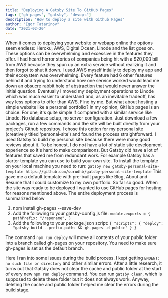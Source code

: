 ```yaml
---
title: "Deploying A Gatsby Site To GitHub Pages"
tags: ["gh-pages", "gatsby", "devops"]
description: "How to deploy a site with Github Pages"
author: "Igor Tatarinov"
date: "2021-02-20"
---
```


When it comes to deploying your website or webapp online the options seem endless: Heroku, AWS, Digital Ocean, Linode and the list goes on. These options can be overwhelming and excessive in the features they offer. I had heard horror stories of companies being hit with a \$20,000 bill from AWS because they spun up an extra service without realizing it and then forgot to shut it down. I used AWS myself intially to deploy my app and their ecosystem was overwhelming. Every feature had 6 other features behind it and trying to understand how one service worked would lead me down an obsucre rabbit hole of abstraction that would never answer the initial question. Eventually I moved my deployment operations to Linode which was much easier to understand and, as an inevitable tradeoff, has way less options to offer than AWS. Fine by me.
But what about hosting a simple website like a personal portfolio? In my opinion, GitHub pages is an choice. For one, it's quite simple if compared with a similar service like Linode. No database setup, no server configuration. Just download a few packages, run a few commands and the site will be built directly from your project's Github repositroy. I chose this option for my personal site (creatively titled 'personal-site') and found the process straightforward.
I used Gatsby to build my personal site because there were many good reviews about it. To be honest, I do not have a lot of static site development experience so it's hard to make comparisons. But Gatsby did have a lot of features that saved me from redundant work. For example Gatsby has a starter template you can use to build your own site. To install the template on your local machine you need to run:
`gatsby new gatsby-personal-site-template https://github.com/surudhb/gatsby-personal-site-template`
This gave me a default template with pre-built pages like Blog, About and Resume that I could customize to my own portfolio. So far so good.
When the site was ready to be deployed I wanted to use GitHub pages for hosting for reasons mentioned above. The entire deployment process is summarized below

1. npm install gh-pages --save-dev
2. Add the following to your gatsby-config.js file:
   `module.exports = { pathPrefix: "/reponame", }`
3. Add the following to your package.json script:
   `{ "scripts": { "deploy": "gatsby build --prefix-paths && gh-pages -d public" } }`

The command `npm run deploy` will move all contents of your public folder into a branch called gh-pages on your repository. You need to make sure gh-pages is set as the default branch.

Here I ran into some issues during the build process. I kept getting `ENOENT: no such file or directory` and other similar errors. After a little research, it turns out that Gatsby does not clear the cache and public folder at the start of every new `npm run deploy` command. You can run `gatsby clean`, which is supposed to delete these folder but it does not always work. Anyway, deleting the cache and public folder helped me clear the errors during the build stage.
